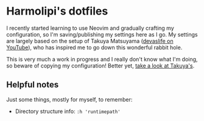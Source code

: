 # Harmolipi's dotfiles

I recently started learning to use Neovim and gradually crafting my configuration, so I'm saving/publishing my settings here as I go. My settings are largely based on the setup of Takuya Matsuyama ([devaslife on YouTube](https://www.youtube.com/c/devaslife)), who has inspired me to go down this wonderful rabbit hole.

This is very much a work in progress and I really don't know what I'm doing, so beware of copying my configuration! Better yet, [take a look at Takuya's](https://github.com/craftzdog/dotfiles-public).

## Helpful notes
Just some things, mostly for myself, to remember:
- Directory structure info: `:h 'runtimepath'`
